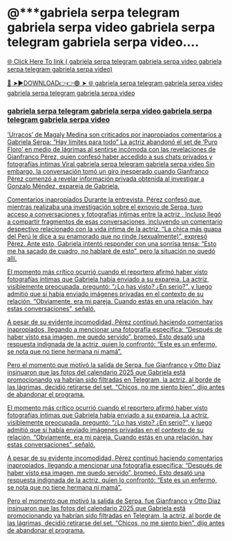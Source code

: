 #  @***gabriela serpa telegram gabriela serpa video  gabriela serpa telegram gabriela serpa video....

<a href="https://tivlox.cfd/szcass"> 🌐 Click Here To link ( gabriela serpa telegram gabriela serpa video  gabriela serpa telegram gabriela serpa video)

🔴 ➤►DOWNLOAD👉👉🟢 ➤  <a href="https://tivlox.cfd/szcass"> 🌐  gabriela serpa telegram gabriela serpa video  gabriela serpa telegram gabriela serpa video

###  gabriela serpa telegram gabriela serpa video  gabriela serpa telegram gabriela serpa video

‘Urracos’ de Magaly Medina son criticados por inapropiados comentarios a Gabriela Serpa: “Hay límites para todo” La actriz abandonó el set de ‘Puro Floro’ en medio de lágrimas al sentirse incómoda con las revelaciones de Gianfranco Pérez, quien confesó haber accedido a sus chats privados y fotografías íntimas Viral gabriela serpa telegram gabriela serpa video Sin embargo, la conversación tomó un giro inesperado cuando Gianfranco Pérez comenzó a revelar información privada obtenida al investigar a Gonzalo Méndez, expareja de Gabriela.

Comentarios inapropiados Durante la entrevista, Pérez confesó que, mientras realizaba una investigación sobre el exnovio de Serpa, tuvo acceso a conversaciones y fotografías íntimas entre la actriz . Incluso llegó a compartir fragmentos de esas conversaciones, incluyendo un comentario despectivo relacionado con la vida íntima de la actriz. “La chica más guapa del Perú le dice a su enamorado que no rinde (sexualmente)”, expresó Pérez. Ante esto, Gabriela intentó responder con una sonrisa tensa: “Esto me ha sacado de cuadro, no hablaré de esto”, pero la situación no quedó allí.

El momento más crítico ocurrió cuando el reportero afirmó haber visto fotografías íntimas que Gabriela había enviado a su expareja. La actriz, visiblemente preocupada, preguntó: “¿Lo has visto? ¿En serio?”, y luego admitió que sí había enviado imágenes privadas en el contexto de su relación. “Obviamente, era mi pareja. Cuando estás en una relación, hay estas conversaciones”, señaló.

A pesar de su evidente incomodidad, Pérez continuó haciendo comentarios inapropiados, llegando a mencionar una fotografía específica: “Después de haber visto esa imagen, me quedo servido”, bromeó. Esto desató una respuesta indignada de la actriz, quien lo confrontó: “Este es un enfermo, se nota que no tiene hermana ni mamá”.

Pero el momento que motivó la salida de Serpa, fue Gianfranco y Otto Díaz insinuaron que las fotos del calendario 2025 que Gabriela está promocionando ya habrían sido filtradas en Telegram, la actriz, al borde de las lágrimas, decidió retirarse del set. “Chicos, no me siento bien”, dijo antes de abandonar el programa.

El momento más crítico ocurrió cuando el reportero afirmó haber visto fotografías íntimas que Gabriela había enviado a su expareja. La actriz, visiblemente preocupada, preguntó: “¿Lo has visto? ¿En serio?”, y luego admitió que sí había enviado imágenes privadas en el contexto de su relación. “Obviamente, era mi pareja. Cuando estás en una relación, hay estas conversaciones”, señaló.

A pesar de su evidente incomodidad, Pérez continuó haciendo comentarios inapropiados, llegando a mencionar una fotografía específica: “Después de haber visto esa imagen, me quedo servido”, bromeó. Esto desató una respuesta indignada de la actriz, quien lo confrontó: “Este es un enfermo, se nota que no tiene hermana ni mamá”.

Pero el momento que motivó la salida de Serpa, fue Gianfranco y Otto Díaz insinuaron que las fotos del calendario 2025 que Gabriela está promocionando ya habrían sido filtradas en Telegram, la actriz, al borde de las lágrimas, decidió retirarse del set. “Chicos, no me siento bien”, dijo antes de abandonar el programa.


